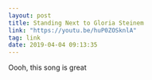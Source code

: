 ```yaml
---
layout: post
title: Standing Next to Gloria Steinem
link: "https://youtu.be/huP0ZOSknlA"
tag: link
date: 2019-04-04 09:13:35
---
```

Oooh, this song is great
